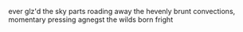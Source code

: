 ever glz'd the sky parts roading away the hevenly brunt convections,
momentary pressing agnegst the wilds born fright
